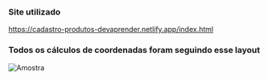 ### Site utilizado 
https://cadastro-produtos-devaprender.netlify.app/index.html

### Todos os cálculos de coordenadas foram seguindo esse layout

![Amostra](https://github.com/Torress01/script-formulario/assets/110953246/1b7471b9-0aeb-4671-8706-f509e628fe00)
